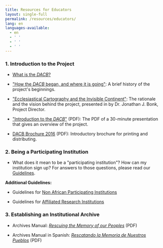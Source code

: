 ```yaml
---
title: Resources for Educators
layout: single-full
permalink: /resources/educators/
lang: en
languages-available:                         
  - en
  - ' '
  - ' '
  - ' '
---
```


### 1\. Introduction to the Project  

*   [What is the _DACB_?]({{site.url}}/project/what-is-dacb/)  

*   ["How the _DACB_ began, and where it is going"]({{site.url}}/project/beginnings/): A brief history of the project's beginnings.  

*   ["Ecclesiastical Cartography and the Invisible Continent"]({{site.url}}/project/vision/): The rationale and the vision behind the project, presented in by Dr. Jonathan J. Bonk, Project Director.  

*   ["Introduction to the _DACB_"]({{site.url}}/resources/intro-dacb-web.pdf) (PDF): The PDF of a 30-minute presentation that gives an overview of the project.  

*   [DACB Brochure 2016]({{site.url}}/resources/DACB-brochure-2016-web.pdf) (PDF): Introductory brochure for printing and distributing.

### 2\. Being a Participating Institution

*    What does it mean to be a "participating institution"? How can my institution sign up? For answers to those questions, please read our [Guidelines]({{site.url}}/resources/guidelines-african-part/).

**Additional Guidelines:**  

*   Guidelines for [Non African Participating Institutions]({{site.url}}/resources/guidelines-nonafrican-part/)

*   Guidelines for [Affiliated Research Institutions]({{site.url}}/resources/guidelines-affiliated/)

### 3\. Establishing an Institutional Archive  

*   Archives Manual: [_Rescuing the Memory of our Peoples_]({{site.url}}/resources/archives-manual-english.pdf) (PDF)  

*   Archives Manual in Spanish: [_Rescatando la Memoria de Nuestros Pueblos_]({{site.url}}/resources/archives-manual-spanish.pdf) (PDF)
